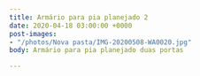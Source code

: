 ```yaml
---
title: Armário para pia planejado 2
date: 2020-04-18 03:00:00 +0000
post-images:
- "/photos/Nova pasta/IMG-20200508-WA0020.jpg"
body: Armário para pia planejado duas portas

---
```

